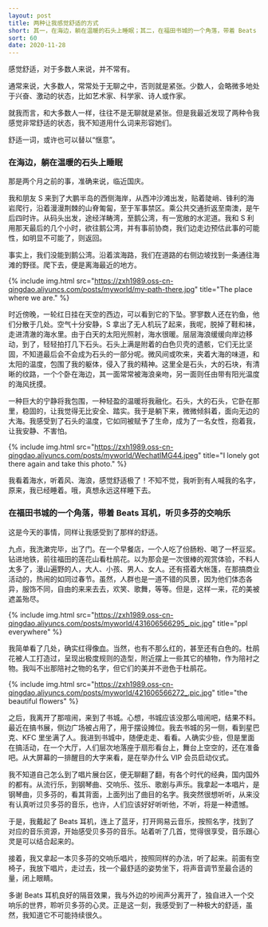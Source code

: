 ```yaml
---
layout: post
title: 两种让我感觉舒适的方式
short: 其一，在海边，躺在温暖的石头上睡眠；其二，在福田书城的一个角落，带着 Beats 耳机，听贝多芬的交响乐
sort: 60
date: 2020-11-28
---
```


感觉舒适，对于多数人来说，并不常有。

通常来说，大多数人，常常处于无聊之中，否则就是紧张。少数人，会略微多地处于兴奋、激动的状态，比如艺术家、科学家、诗人或作家。

就我而言，和大多数人一样，往往不是无聊就是紧张。但是我最近发现了两种令我感觉非常舒适的状态，我不知道用什么词来形容她们。

舒适一词，或许也可以替以“惬意”。

### 在海边，躺在温暖的石头上睡眠

那是两个月之前的事，准确来说，临近国庆。

我和朋友 S 来到了大鹏半岛的西侧海岸，从西冲沙滩出发，贴着陡峭、锋利的海岩爬行，沿着漫漫荆棘的山脊匍匐，至于军事禁区。乘公共交通折返至南澳，是午后四时许。从码头出发，途经洋畴湾，至鹅公湾，有一宽敞的水泥道。我和 S 利用那天最后的几个小时，欲往鹅公湾，并有事前协商，我们边走边预估此事的可能性，如明显不可能了，则返回。

事实上，我们没能到鹅公湾。沿着滨海路，我们在道路的右侧边坡找到一条通往海滩的野径。爬下去，便是离海最近的地方。

{% include img.html src="https://zxh1989.oss-cn-qingdao.aliyuncs.com/posts/myworld/my-path-there.jpg" title="The place where we are." %}

时近傍晚，一轮红日挂在天空的西边，可以看到它的下坠。寥寥数人还在钓鱼，他们分散于几处。空气十分安静，S 拿出了无人机玩了起来，我呢，脱掉了鞋和袜，走进清澈的海水里。由于白天的太阳光照射，海水很暖。层层海浪缓缓向岸边移动，到了，轻轻拍打几下石头。石头上满是附着的白色贝壳的遗骸，它们无比坚固，不知道最后会不会成为石头的一部分呢。微风间或吹来，夹着大海的味道，和太阳的温度，包围了我的躯体，侵入了我的精神。这里全是石头，大的石块，有清晰的纹路，一个个卧在海边，其一面常常被海浪亲吻，另一面则任由带有阳光温度的海风抚摸。

一种巨大的宁静将我包围，一种轻盈的温暖将我融化。石头，大的石头，它卧在那里，稳固的，让我觉得无比安全、踏实。我于是躺下来，微微倾斜着，面向无边的大海。我感受到了石头的温度，它如同被赋予了生命，成为了一名女性，抱着我，让我安静、不害怕。

{% include img.html src="https://zxh1989.oss-cn-qingdao.aliyuncs.com/posts/myworld/WechatIMG44.jpeg" title="I lonely got there again and take this photo." %}

我看着海水，听着风、海浪，感觉舒适极了！不知不觉，我听到有人喊我的名字，原来，我已经睡着。哦，真想永远这样睡下去。

### 在福田书城的一个角落，带着 Beats 耳机，听贝多芬的交响乐

这是今天的事情，同样让我感受到了那样的舒适。

九点，我洗漱完毕，出了门。在一个早餐店，一个人吃了份肠粉、喝了一杯豆浆。钻进地铁，前往福田的莲花山看杜鹃花。以为那会是一次很棒的观赏体验，不料人太多了，漫山遍野的人，大人、小孩、男人、女人。还有搭着大帐篷，在那搞商业活动的，热闹的如同过春节。虽然，人群也是一道不错的风景，因为他们体态各异，服饰不同，自由的来来去去，欢笑、歌舞，等等。但是，这样一来，花的美被遮盖殆尽。

{% include img.html src="https://zxh1989.oss-cn-qingdao.aliyuncs.com/posts/myworld/431606566295_.pic.jpg" title="ppl everywhere" %}

我简单看了几处，确实红得像血。当然，也有不那么红的，甚至还有白色的。杜鹃花被人工打造过，呈现出极度规则的造型，附近摆上一些其它的植物，作为陪衬之物。我叫不出那陪衬之物的名字，但它们的美并不逊色于杜鹃花。

{% include img.html src="https://zxh1989.oss-cn-qingdao.aliyuncs.com/posts/myworld/421606566272_.pic.jpg" title="the beautiful flowers" %}

之后，我离开了那喧闹，来到了书城。心想，书城应该没那么喧闹吧，结果不料。最近在搞书展，侧边广场被占用了，用于摆设摊位。我去书城的另一侧，看到星巴克、KFC 里坐满了人。我进到书城中，随便走走、看看。人确实少些，但是里面在搞活动，在一个大厅，人们层次地落座于扇形看台上，舞台上空空的，还在准备吧。从大屏幕的一排醒目的大字来看，是在举办什么 VIP 会员启动仪式。

我不知道自己怎么到了唱片展台区，便无聊翻了翻，有各个时代的经典，国内国外的都有。从流行乐，到钢琴曲、交响乐、弦乐、歌剧与声乐。我拿起一本唱片，是钢琴曲，贝多芬的，看其背面，上面列出了曲目的名字。我突然很想听听，从来没有认真听过贝多芬的音乐，也许，人们应该好好听听他，不听，将是一种遗憾。

于是，我戴起了 Beats 耳机，连上了蓝牙，打开网易云音乐，按照名字，找到了对应的音乐资源，开始感受贝多芬的音乐。站着听了几首，觉得很享受，音乐跟心灵是可以结合起来的。

接着，我又拿起一本贝多芬的交响乐唱片，按照同样的办法，听了起来。前面有空椅子，我放下唱片，走过去，找一个最舒适的姿势坐下，将声音调节至最合适的量，闭上眼睛。

多谢 Beats 耳机良好的隔音效果，我与外边的吵闹声分离开了，独自进入一个交响乐的世界，聆听贝多芬的心灵。正是这一刻，我感受到了一种极大的舒适，虽然，我知道它不可能持续很久。

